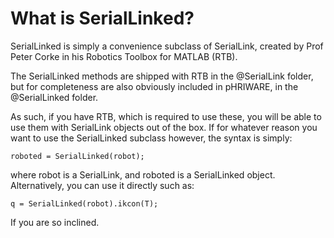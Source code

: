 # What is SerialLinked? #

SerialLinked is simply a convenience subclass of SerialLink, created by Prof Peter Corke in his Robotics Toolbox for MATLAB (RTB).

The SerialLinked methods are shipped with RTB in the @SerialLink folder, but for completeness are also obviously included in pHRIWARE, in the @SerialLinked folder.

As such, if you have RTB, which is required to use these, you will be able to use them with SerialLink objects out of the box. If for whatever reason you want to use the SerialLinked subclass however, the syntax is simply:
```
roboted = SerialLinked(robot);
```
where robot is a SerialLink, and roboted is a SerialLinked object. Alternatively, you can use it directly such as:
```
q = SerialLinked(robot).ikcon(T);
```
If you are so inclined.